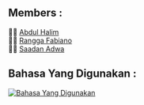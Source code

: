 ## Members : 
:man_scientist: <a href="https://github.com/limpixel">Abdul Halim</a> <br/>
:man_scientist: <a href="https://github.com/Funx3r">Rangga Fabiano</a> <br/>
:man_scientist: <a href="https://github.com/saadanadwa">Saadan Adwa</a> 


## Bahasa Yang Digunakan : 
[![Bahasa Yang Digunakan](https://skillicons.dev/icons?i=java)](https://skillicons.dev)
